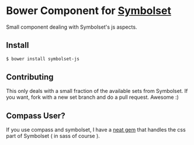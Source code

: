 # Bower Component for [Symbolset](http://symbolset.com/)

Small component dealing with Symbolset's js aspects.

## Install

```bash
$ bower install symbolset-js
```

## Contributing

This only deals with a small fraction of the available sets from Symbolset. If you want, fork with a new set branch and do a pull request. Awesome :)

## Compass User?

If you use compass and symbolset, I have a [neat gem](https://github.com/kuatsure/compass-symbolset) that handles the css part of Symbolset ( in sass of course ).